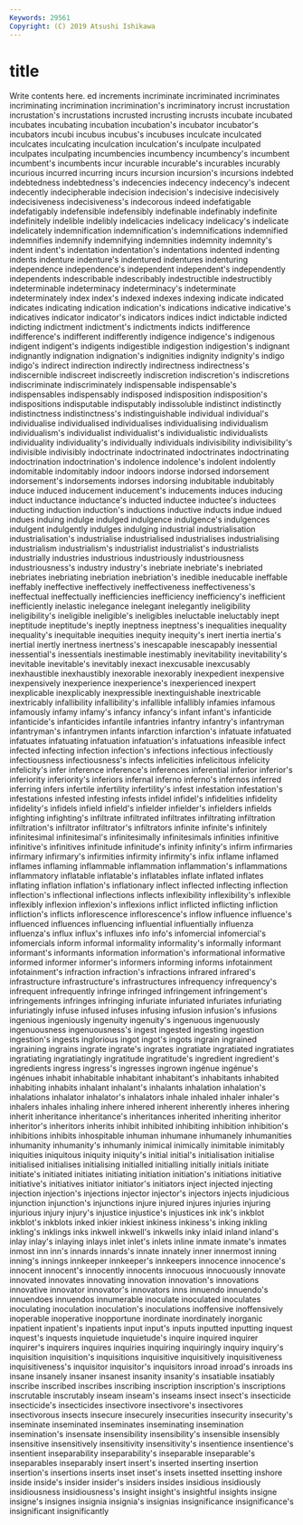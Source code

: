 ```yaml
---
Keywords: 29561
Copyright: (C) 2019 Atsushi Ishikawa
---
```


# title

Write contents here.
ed increments incriminate incriminated incriminates incriminating incrimination
incrimination's incriminatory incrust incrustation incrustation's incrustations incrusted incrusting incrusts incubate
incubated incubates incubating incubation incubation's incubator incubator's incubators incubi incubus
incubus's incubuses inculcate inculcated inculcates inculcating inculcation inculcation's inculpate inculpated
inculpates inculpating incumbencies incumbency incumbency's incumbent incumbent's incumbents incur incurable
incurable's incurables incurably incurious incurred incurring incurs incursion incursion's incursions
indebted indebtedness indebtedness's indecencies indecency indecency's indecent indecently indecipherable indecision
indecision's indecisive indecisively indecisiveness indecisiveness's indecorous indeed indefatigable indefatigably indefensible
indefensibly indefinable indefinably indefinite indefinitely indelible indelibly indelicacies indelicacy indelicacy's
indelicate indelicately indemnification indemnification's indemnifications indemnified indemnifies indemnify indemnifying indemnities
indemnity indemnity's indent indent's indentation indentation's indentations indented indenting indents
indenture indenture's indentured indentures indenturing independence independence's independent independent's independently
independents indescribable indescribably indestructible indestructibly indeterminable indeterminacy indeterminacy's indeterminate indeterminately
index index's indexed indexes indexing indicate indicated indicates indicating indication
indication's indications indicative indicative's indicatives indicator indicator's indicators indices indict
indictable indicted indicting indictment indictment's indictments indicts indifference indifference's indifferent
indifferently indigence indigence's indigenous indigent indigent's indigents indigestible indigestion indigestion's
indignant indignantly indignation indignation's indignities indignity indignity's indigo indigo's indirect
indirection indirectly indirectness indirectness's indiscernible indiscreet indiscreetly indiscretion indiscretion's indiscretions
indiscriminate indiscriminately indispensable indispensable's indispensables indispensably indisposed indisposition indisposition's indispositions
indisputable indisputably indissoluble indistinct indistinctly indistinctness indistinctness's indistinguishable individual individual's
individualise individualised individualises individualising individualism individualism's individualist individualist's individualistic individualists
individuality individuality's individually individuals indivisibility indivisibility's indivisible indivisibly indoctrinate indoctrinated
indoctrinates indoctrinating indoctrination indoctrination's indolence indolence's indolent indolently indomitable indomitably
indoor indoors indorse indorsed indorsement indorsement's indorsements indorses indorsing indubitable
indubitably induce induced inducement inducement's inducements induces inducing induct inductance
inductance's inducted inductee inductee's inductees inducting induction induction's inductions inductive
inducts indue indued indues induing indulge indulged indulgence indulgence's indulgences
indulgent indulgently indulges indulging industrial industrialisation industrialisation's industrialise industrialised industrialises
industrialising industrialism industrialism's industrialist industrialist's industrialists industrially industries industrious industriously
industriousness industriousness's industry industry's inebriate inebriate's inebriated inebriates inebriating inebriation
inebriation's inedible ineducable ineffable ineffably ineffective ineffectively ineffectiveness ineffectiveness's ineffectual
ineffectually inefficiencies inefficiency inefficiency's inefficient inefficiently inelastic inelegance inelegant inelegantly
ineligibility ineligibility's ineligible ineligible's ineligibles ineluctable ineluctably inept ineptitude ineptitude's
ineptly ineptness ineptness's inequalities inequality inequality's inequitable inequities inequity inequity's
inert inertia inertia's inertial inertly inertness inertness's inescapable inescapably inessential
inessential's inessentials inestimable inestimably inevitability inevitability's inevitable inevitable's inevitably inexact
inexcusable inexcusably inexhaustible inexhaustibly inexorable inexorably inexpedient inexpensive inexpensively inexperience
inexperience's inexperienced inexpert inexplicable inexplicably inexpressible inextinguishable inextricable inextricably infallibility
infallibility's infallible infallibly infamies infamous infamously infamy infamy's infancy infancy's
infant infant's infanticide infanticide's infanticides infantile infantries infantry infantry's infantryman
infantryman's infantrymen infants infarction infarction's infatuate infatuated infatuates infatuating infatuation
infatuation's infatuations infeasible infect infected infecting infection infection's infections infectious
infectiously infectiousness infectiousness's infects infelicities infelicitous infelicity infelicity's infer inference
inference's inferences inferential inferior inferior's inferiority inferiority's inferiors infernal inferno
inferno's infernos inferred inferring infers infertile infertility infertility's infest infestation
infestation's infestations infested infesting infests infidel infidel's infidelities infidelity infidelity's
infidels infield infield's infielder infielder's infielders infields infighting infighting's infiltrate
infiltrated infiltrates infiltrating infiltration infiltration's infiltrator infiltrator's infiltrators infinite infinite's
infinitely infinitesimal infinitesimal's infinitesimally infinitesimals infinities infinitive infinitive's infinitives infinitude
infinitude's infinity infinity's infirm infirmaries infirmary infirmary's infirmities infirmity infirmity's
infix inflame inflamed inflames inflaming inflammable inflammation inflammation's inflammations inflammatory
inflatable inflatable's inflatables inflate inflated inflates inflating inflation inflation's inflationary
inflect inflected inflecting inflection inflection's inflectional inflections inflects inflexibility inflexibility's
inflexible inflexibly inflexion inflexion's inflexions inflict inflicted inflicting infliction infliction's
inflicts inflorescence inflorescence's inflow influence influence's influenced influences influencing influential
influentially influenza influenza's influx influx's influxes info info's infomercial infomercial's
infomercials inform informal informality informality's informally informant informant's informants information
information's informational informative informed informer informer's informers informing informs infotainment
infotainment's infraction infraction's infractions infrared infrared's infrastructure infrastructure's infrastructures infrequency
infrequency's infrequent infrequently infringe infringed infringement infringement's infringements infringes infringing
infuriate infuriated infuriates infuriating infuriatingly infuse infused infuses infusing infusion
infusion's infusions ingenious ingeniously ingenuity ingenuity's ingenuous ingenuously ingenuousness ingenuousness's
ingest ingested ingesting ingestion ingestion's ingests inglorious ingot ingot's ingots
ingrain ingrained ingraining ingrains ingrate ingrate's ingrates ingratiate ingratiated ingratiates
ingratiating ingratiatingly ingratitude ingratitude's ingredient ingredient's ingredients ingress ingress's ingresses
ingrown ingénue ingénue's ingénues inhabit inhabitable inhabitant inhabitant's inhabitants inhabited
inhabiting inhabits inhalant inhalant's inhalants inhalation inhalation's inhalations inhalator inhalator's
inhalators inhale inhaled inhaler inhaler's inhalers inhales inhaling inhere inhered
inherent inherently inheres inhering inherit inheritance inheritance's inheritances inherited inheriting
inheritor inheritor's inheritors inherits inhibit inhibited inhibiting inhibition inhibition's inhibitions
inhibits inhospitable inhuman inhumane inhumanely inhumanities inhumanity inhumanity's inhumanly inimical
inimically inimitable inimitably iniquities iniquitous iniquity iniquity's initial initial's initialisation
initialise initialised initialises initialising initialled initialling initially initials initiate initiate's
initiated initiates initiating initiation initiation's initiations initiative initiative's initiatives initiator
initiator's initiators inject injected injecting injection injection's injections injector injector's
injectors injects injudicious injunction injunction's injunctions injure injured injures injuries
injuring injurious injury injury's injustice injustice's injustices ink ink's inkblot
inkblot's inkblots inked inkier inkiest inkiness inkiness's inking inkling inkling's
inklings inks inkwell inkwell's inkwells inky inlaid inland inland's inlay
inlay's inlaying inlays inlet inlet's inlets inline inmate inmate's inmates
inmost inn inn's innards innards's innate innately inner innermost inning
inning's innings innkeeper innkeeper's innkeepers innocence innocence's innocent innocent's innocently
innocents innocuous innocuously innovate innovated innovates innovating innovation innovation's innovations
innovative innovator innovator's innovators inns innuendo innuendo's innuendoes innuendos innumerable
inoculate inoculated inoculates inoculating inoculation inoculation's inoculations inoffensive inoffensively inoperable
inoperative inopportune inordinate inordinately inorganic inpatient inpatient's inpatients input input's
inputs inputted inputting inquest inquest's inquests inquietude inquietude's inquire inquired
inquirer inquirer's inquirers inquires inquiries inquiring inquiringly inquiry inquiry's inquisition
inquisition's inquisitions inquisitive inquisitively inquisitiveness inquisitiveness's inquisitor inquisitor's inquisitors inroad
inroad's inroads ins insane insanely insaner insanest insanity insanity's insatiable
insatiably inscribe inscribed inscribes inscribing inscription inscription's inscriptions inscrutable inscrutably
inseam inseam's inseams insect insect's insecticide insecticide's insecticides insectivore insectivore's
insectivores insectivorous insects insecure insecurely insecurities insecurity insecurity's inseminate inseminated
inseminates inseminating insemination insemination's insensate insensibility insensibility's insensible insensibly insensitive
insensitively insensitivity insensitivity's insentience insentience's insentient inseparability inseparability's inseparable inseparable's
inseparables inseparably insert insert's inserted inserting insertion insertion's insertions inserts
inset inset's insets insetted insetting inshore inside inside's insider insider's
insiders insides insidious insidiously insidiousness insidiousness's insight insight's insightful insights
insigne insigne's insignes insignia insignia's insignias insignificance insignificance's insignificant insignificantly
